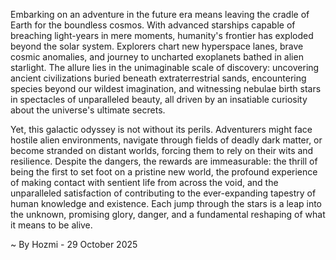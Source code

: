 
Embarking on an adventure in the future era means leaving the cradle of Earth for the boundless cosmos. With advanced starships capable of breaching light-years in mere moments, humanity's frontier has exploded beyond the solar system. Explorers chart new hyperspace lanes, brave cosmic anomalies, and journey to uncharted exoplanets bathed in alien starlight. The allure lies in the unimaginable scale of discovery: uncovering ancient civilizations buried beneath extraterrestrial sands, encountering species beyond our wildest imagination, and witnessing nebulae birth stars in spectacles of unparalleled beauty, all driven by an insatiable curiosity about the universe's ultimate secrets.

Yet, this galactic odyssey is not without its perils. Adventurers might face hostile alien environments, navigate through fields of deadly dark matter, or become stranded on distant worlds, forcing them to rely on their wits and resilience. Despite the dangers, the rewards are immeasurable: the thrill of being the first to set foot on a pristine new world, the profound experience of making contact with sentient life from across the void, and the unparalleled satisfaction of contributing to the ever-expanding tapestry of human knowledge and existence. Each jump through the stars is a leap into the unknown, promising glory, danger, and a fundamental reshaping of what it means to be alive.

~ By Hozmi - 29 October 2025
